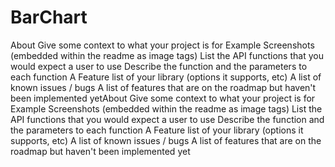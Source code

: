 # BarChart
About
Give some context to what your project is for
Example Screenshots (embedded within the readme as image tags)
List the API functions that you would expect a user to use
Describe the function and the parameters to each function
A Feature list of your library (options it supports, etc)
A list of known issues / bugs
A list of features that are on the roadmap but haven't been implemented yetAbout
Give some context to what your project is for
Example Screenshots (embedded within the readme as image tags)
List the API functions that you would expect a user to use
Describe the function and the parameters to each function
A Feature list of your library (options it supports, etc)
A list of known issues / bugs
A list of features that are on the roadmap but haven't been implemented yet
